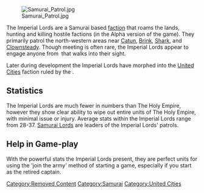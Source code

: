 <figure>
<img src="Samurai_Patrol.jpg" title="Samurai_Patrol.jpg" />
<figcaption>Samurai_Patrol.jpg</figcaption>
</figure>

The Imperial Lords are a Samurai based
[faction](Factions_(Alpha).md "wikilink") that roams the lands, hunting and
killing hostile factions (in the Alpha version of the game). They
primarily patrol the north-western areas near
[Catun](Catun_(Alpha).md "wikilink"), [Brink](Brink_(Alpha).md "wikilink"),
[Shark](Shark_(Alpha).md "wikilink"), and
[Clownsteady](Clownsteady_(Alpha).md "wikilink"). Though meeting is often
rare, the Imperial Lords appear to engage anyone from [](The_Holy_Empire.md) that walks into their sight.

Later during development the Imperial Lords have morphed into the
[United Cities](02%20-%20Projects%20&%20Wikis/Kenshi/Kenshi%20Wiki/Kenshi%20Wiki%20Template/United_Cities.md "wikilink") faction ruled by the [](Noble_Circle.md).

## Statistics

The Imperial Lords are much fewer in numbers than The Holy Empire,
however they show clear ability to wipe out entire units of The Holy
Empire, with minimal issue or injury. Average stats within the Imperial
Lords range from 28-37. [Samurai Lords](Samurai_Lord.md "wikilink") are
leaders of the Imperial Lords' patrols.

## Help in Game-play

With the powerful stats the Imperial Lords present, they are perfect
units for using the 'join the army' method of starting a game,
especially if you start as the retired captain.

[Category:Removed Content](Category:Removed_Content "wikilink")
[Category:Samurai](Category:Samurai "wikilink") [Category:United
Cities](Category:United_Cities "wikilink")